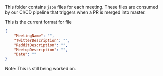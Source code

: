 This folder contains `json` files for each meeting. These files are consumed by our CI/CD pipeline that triggers when a PR is merged into master.

This is the current format for file

```json
{
    "MeetingName": "",
    "TwitterDescription": "",
    "RedditDescription": "",
    "MeetupDescription": "",
    "Date": ""
}
```

Note: This is still being worked on.
